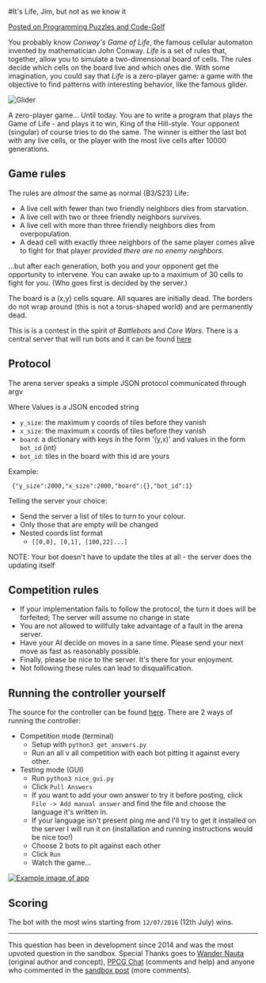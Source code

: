 #It's Life, Jim, but not as we know it

[Posted on Programming Puzzles and Code-Golf](http://codegolf.stackexchange.com/questions/83988/its-life-jim-but-not-as-we-know-it)

You probably know *Conway's Game of Life*, the famous cellular automaton invented by mathematician John Conway. *Life* is a set of rules that, together, allow you to simulate a two-dimensional board of cells. The rules decide which cells on the board live and  which ones die. With some imagination, you could say that *Life* is a zero-player game: a game with the objective to find patterns with interesting behavior, like the famous glider.

![Glider](http://upload.wikimedia.org/wikipedia/commons/f/f2/Game_of_life_animated_glider.gif)

A zero-player game... Until today. You are to write a program that plays the Game of Life - and plays it to win, King of the Hill-style. Your opponent (singular) of course tries to do the same. The winner is either the last bot with any live cells, or the player with the most live cells after 10000 generations.

## Game rules

The rules are *almost* the same as normal (B3/S23) Life:

* A live cell with fewer than two friendly neighbors dies from starvation.
* A live cell with two or three friendly neighbors survives.
* A live cell with more than three friendly neighbors dies from overpopulation.
* A dead cell with exactly three neighbors of the same player comes alive to fight for that player *provided there are no enemy neighbors*.

...but after each generation, both you and your opponent get the opportunity to intervene. You can awake up to a maximum of 30 cells to fight for you. (Who goes first is decided by the server.)

The board is a (x,y) cells square. All squares are initially dead. The borders do not wrap around (this is not a torus-shaped world) and are permanently dead.

This is is a contest in the spirit of *Battlebots* and *Core Wars*. There is a central server that will run bots and it can be found [here](https://github.com/muddyfish/PPCG-Life)

## Protocol

The arena server speaks a simple JSON protocol communicated through argv


Where Values is a JSON encoded string

  - `y_size`: the maximum y coords of tiles before they vanish        
  - `x_size`: the maximum x coords of tiles before they vanish
  - `board`: a dictionary with keys in the form '(y,x)' and values in the form `bot_id` (int)
  - `bot_id`: tiles in the board with this id are yours

Example:

     {"y_size":2000,"x_size":2000,"board":{},"bot_id":1}
     
Telling the server your choice:

  - Send the server a list of tiles to turn to your colour.
  - Only those that are empty will be changed
  - Nested coords list format
    - `[[0,0], [0,1], [100,22]...]`

NOTE: Your bot doesn't have to update the tiles at all - the server does the updating itself

## Competition rules

* If your implementation fails to follow the protocol, the turn it does will be forfeited; The server will assume no change in state
* You are not allowed to willfully take advantage of a fault in the arena server.
* Have your AI decide on moves in a sane time. Please send your next move as  fast as reasonably possible.
* Finally, please be nice to the server. It's there for your enjoyment.
* Not following these rules can lead to disqualification.

## Running the controller yourself

The source for the controller can be found [here](https://github.com/muddyfish/PPCG-Life). There are 2 ways of running the controller:

 - Competition mode (terminal)
   - Setup with `python3 get_answers.py`
   - Run an all v all competition with each bot pitting it against every other.
 - Testing mode (GUI)
   - Run `python3 nice_gui.py`
   - Click `Pull Answers`
   - If you want to add your own answer to try it before posting, click `File -> Add manual answer` and find the file and choose the language it's written in.
    - If your language isn't present ping me and I'll try to get it installed on the server I will run it on (installation and running instructions would be nice too!)
   - Choose 2 bots to pit against each other
   - Click `Run`
   - Watch the game...

[![Example image of app][1]][1]

## Scoring

The bot with the most wins starting from `12/07/2016` (12th July) wins.

---

This question has been in development since 2014 and was the most upvoted question in the sandbox. Special Thanks goes to [Wander Nauta](http://meta.codegolf.stackexchange.com/users/19075/wander-nauta) (original author and concept), [PPCG Chat](http://chat.stackexchange.com/rooms/240/the-nineteenth-byte) (comments and help) and anyone who commented in the [sandbox post](http://meta.codegolf.stackexchange.com/a/1332/32686) (more comments). 


  [1]: http://i.stack.imgur.com/oHQPv.png
